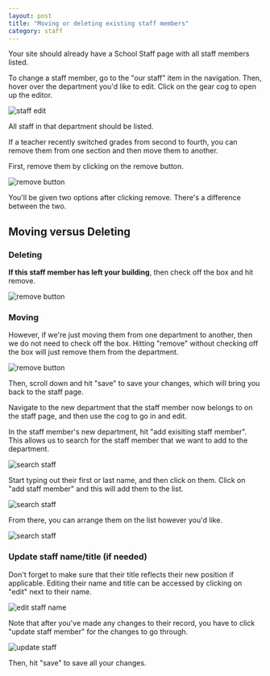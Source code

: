 ```yaml
---
layout: post
title: "Moving or deleting existing staff members"
category: staff
---
```


Your site should already have a School Staff page with all staff members listed.

To change a staff member, go to the "our staff" item in the navigation. Then, hover over the department you'd like to edit. Click on the gear cog to open up the editor. 

![staff edit](/schoolsites-help/images/staff/edit-staff.png)

All staff in that department should be listed. 

If a teacher recently switched grades from second to fourth, you can remove them from one section and then move them to another.

First, remove them by clicking on the remove button. 

![remove button](/schoolsites-help/images/staff/remove-button.png)

You'll be given two options after clicking remove. There's a difference between the two.

## Moving versus Deleting

### Deleting

**If this staff member has left your building**, then check off the box and hit remove.

![remove button](/schoolsites-help/images/staff/delete.png)

### Moving

However, if we're just moving them from one department to another, then we do not need to check off the box. Hitting "remove" without checking off the box will just remove them from the department.

![remove button](/schoolsites-help/images/staff/remove-toggle.png)

Then, scroll down and hit "save" to save your changes, which will bring you back to the staff page.

Navigate to the new department that the staff member now belongs to on the staff page, and then use the cog to go in and edit. 

In the staff member's new department, hit "add exisiting staff member". This allows us to search for the staff member that we want to add to the department.

![search staff](/schoolsites-help/images/staff/add-existing-staff.png)

Start typing out their first or last name, and then click on them. Click on "add staff member" and this will add them to the list.

![search staff](/schoolsites-help/images/staff/search-staff.png)

From there, you can arrange them on the list however you'd like. 

![search staff](/schoolsites-help/images/staff/move-staff.png)

### Update staff name/title (if needed)

Don't forget to make sure that their title reflects their new position if applicable. Editing their name and title can be accessed by clicking on "edit" next to their name.

![edit staff name](/schoolsites-help/images/staff/edit-name.png)

Note that after you've made any changes to their record, you have to click "update staff member" for the changes to go through. 

![update staff](/schoolsites-help/images/staff/update-staff-button.png)

Then, hit "save" to save all your changes.

